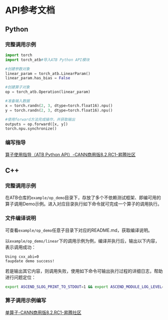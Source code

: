 # API参考文档
## Python

### 完整调用示例

```Python
import torch
import torch_atb#导入ATB Python API模块

#创建参数对象
linear_param = torch_atb.LinearParam()
linear_param.has_bias = False

#创建算子对象
op = torch_atb.Operation(linear_param)

#准备输入数据
x = torch.randn(2, 3, dtype=torch.float16).npu()  
y = torch.randn(2, 3, dtype=torch.float16).npu()

#使用forward方法完成操作，并获取输出
outputs = op.forward([x, y]) 
torch.npu.synchronize()
```

### 编写指导

[算子使用指导（ATB Python API）-CANN商用版8.2.RC1-昇腾社区](https://www.hiascend.com/document/detail/zh/canncommercial/82RC1/acce/ascendtb/ascendtb_0077.html)

## C++

### 完整调用示例

在ATB仓库的`example/op_demo`目录下，存放了多个不依赖测试框架、即编可用的算子调用Demo示例。进入对应目录执行如下命令就可完成一个算子的调用执行。

### 文件编译说明

可查看`example/op_demo`任意子目录下对应的README.md，获取编译说明。

以`example/op_demo/linear`下的调用示例为例，编译并执行后，输出以下内容，表示调用成功：

```
Using cxx_abi=0
faupdate demo success!
```

若是输出其它内容，则调用失败，使用如下命令可输出执行过程的详细日志，帮助进行问题定位：

```sh
export ASCEND_SLOG_PRINT_TO_STDOUT=1 && export ASCEND_MODULE_LOG_LEVEL=ATB=1:$ASCEND_MODULE_LOG_LEVEL
```

### 算子调用示例编写

[单算子-CANN商用版8.2.RC1-昇腾社区](https://www.hiascend.com/document/detail/zh/canncommercial/82RC1/acce/ascendtb/ascendtb_0046.html)
